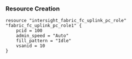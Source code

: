 ### Resource Creation

```hcl
resource "intersight_fabric_fc_uplink_pc_role" "fabric_fc_uplink_pc_role1" {
    pcid = 100
    admin_speed = "Auto"
    fill_pattern = "Idle"
    vsanid = 10
}
```